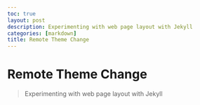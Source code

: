 ```yaml
---
toc: true
layout: post
description: Experimenting with web page layout with Jekyll
categories: [markdown]
title: Remote Theme Change
---
```


# Remote Theme Change
>Experimenting with web page layout with Jekyll
